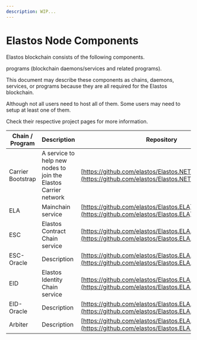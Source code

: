 ```yaml
---
description: WIP...
---
```


# Elastos Node Components

Elastos blockchain consists of the following components.

programs (blockchain daemons/services and related programs).

This document may describe these components as chains, daemons, services, or programs because they are all required for the Elastos blockchain.

Although not all users need to host all of them. Some users may need to setup at least one of them.

Check their respective project pages for more information.

| Chain / Program   | Description                                                     | Repository                                                                                                           |
| ----------------- | --------------------------------------------------------------- | -------------------------------------------------------------------------------------------------------------------- |
| Carrier Bootstrap | A service to help new nodes to join the Elastos Carrier network | [https://github.com/elastos/Elastos.NET.Carrier.Bootstrap](https://github.com/elastos/Elastos.NET.Carrier.Bootstrap) |
| ELA               | Mainchain service                                               | [https://github.com/elastos/Elastos.ELA](https://github.com/elastos/Elastos.ELA)                                     |
| ESC               | Elastos Contract Chain service                                  | [https://github.com/elastos/Elastos.ELA.SideChain.ESC](https://github.com/elastos/Elastos.ELA.SideChain.ESC)         |
| ESC-Oracle        | Description                                                     | [https://github.com/elastos/Elastos.ELA.SideChain.ESC](https://github.com/elastos/Elastos.ELA.SideChain.ESC)         |
| EID               | Elastos Identity Chain service                                  | [https://github.com/elastos/Elastos.ELA.SideChain.EID](https://github.com/elastos/Elastos.ELA.SideChain.EID)         |
| EID-Oracle        | Description                                                     | [https://github.com/elastos/Elastos.ELA.SideChain.EID](https://github.com/elastos/Elastos.ELA.SideChain.EID)         |
| Arbiter           | Description                                                     | [https://github.com/elastos/Elastos.ELA.Arbiter](https://github.com/elastos/Elastos.ELA.Arbiter)                     |

